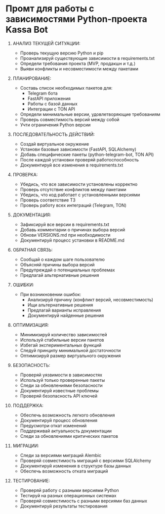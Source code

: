 # Промт для работы с зависимостями Python-проекта Kassa Bot

1. АНАЛИЗ ТЕКУЩЕЙ СИТУАЦИИ:
   - Проверь текущую версию Python и pip
   - Проанализируй существующие зависимости в requirements.txt
   - Определи требования проекта (MVP, продакшн и т.д.)
   - Выяви конфликты и несовместимости между пакетами

2. ПЛАНИРОВАНИЕ:
   - Составь список необходимых пакетов для:
     * Telegram бота
     * FastAPI приложения
     * Работы с базой данных
     * Интеграции с TON API
   - Определи минимальные версии, удовлетворяющие требованиям
   - Проверь совместимость версий между собой
   - Учти ограничения Python версии

3. ПОСЛЕДОВАТЕЛЬНОСТЬ ДЕЙСТВИЙ:
   - Создай виртуальное окружение
   - Установи базовые зависимости (FastAPI, SQLAlchemy)
   - Добавь специфические пакеты (python-telegram-bot, TON API)
   - После каждой установки проверяй работоспособность
   - Документируй все изменения в requirements.txt

4. ПРОВЕРКА:
   - Убедись, что все зависимости установлены корректно
   - Проверь отсутствие конфликтов между пакетами
   - Убедись, что код работает с установленными версиями
   - Проверь соответствие ТЗ
   - Проверь работу всех интеграций (Telegram, TON)

5. ДОКУМЕНТАЦИЯ:
   - Зафиксируй все версии в requirements.txt
   - Добавь комментарии о причинах выбора версий
   - Обнови VERSIONS.md при необходимости
   - Документируй процесс установки в README.md

6. ОБРАТНАЯ СВЯЗЬ:
   - Сообщай о каждом шаге пользователю
   - Объясняй причины выбора версий
   - Предупреждай о потенциальных проблемах
   - Предлагай альтернативные решения

7. ОШИБКИ:
   - При возникновении ошибок:
     * Анализируй причину (конфликт версий, несовместимость)
     * Ищи альтернативные решения
     * Предлагай варианты исправления
     * Документируй найденные решения

8. ОПТИМИЗАЦИЯ:
   - Минимизируй количество зависимостей
   - Используй стабильные версии пакетов
   - Избегай экспериментальных функций
   - Следуй принципу минимальной достаточности
   - Оптимизируй размер виртуального окружения

9. БЕЗОПАСНОСТЬ:
   - Проверяй уязвимости в зависимостях
   - Используй только проверенные пакеты
   - Следи за обновлениями безопасности
   - Документируй известные проблемы
   - Проверяй безопасность API ключей

10. ПОДДЕРЖКА:
    - Обеспечь возможность легкого обновления
    - Документируй процесс обновления
    - Предусмотри откат изменений
    - Поддерживай актуальность документации
    - Следи за обновлениями критических пакетов

11. МИГРАЦИИ:
    - Следи за версиями миграций Alembic
    - Проверяй совместимость миграций с версиями SQLAlchemy
    - Документируй изменения в структуре базы данных
    - Обеспечь возможность отката миграций

12. ТЕСТИРОВАНИЕ:
    - Проверяй работу с разными версиями Python
    - Тестируй на разных операционных системах
    - Проверяй совместимость с разными версиями баз данных
    - Документируй результаты тестирования 
